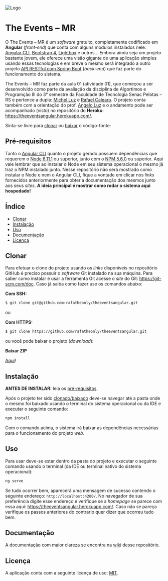 ![Logo](https://image.ibb.co/i3JS8n/The_Events_MR_1.png)

# The Events – MR

O The Events – MR é um *software* gratuito, completamente codificado em **Angular** (*front-end*) que conta com alguns modulos instalados nele: [Angular CLI](https://cli.angular.io/), [Bootstrap 4](https://getbootstrap.com/), [Lightbox](http://lokeshdhakar.com/projects/lightbox2/) e outros... Embora ainda seja um projeto bastante jovem, ele oferece uma visão gigante de uma aplicação simples usando essas tecnologias e em breve o mesmo será integrado a outro projeto [API RESTful com Spring Boot](http://teste.com.br) (*back-end*) que faz parte do funcionamento do sistema.

The Events – MR faz parte da aula 01 (atividade 01), que começou a ser desenvolvido como parte da avaliação da disciplina de Algortimos e Programção III do 3° semestre da Faculdade de Tecnologia Senac Pelotas – RS e pertence a dupla: [Michel Luz](https://github.com/mortalisnoia) e [Rafael Calearo](https://github.com/rafatheonly). O projeto conta também com a orientação do prof. [Angelo Luz](https://github.com/angelogluz) e o andamento pode ser acompanhado (visto) no repositório do **Heroku**: <https://theeventsangular.herokuapp.com/>. 

Sinta-se livre para [clonar](#clonar) ou [baixar](#clonar) o código-fonte:

## Pré-requisitos

Tanto o [Angular CLI](https://cli.angular.io/) quanto o projeto gerado possuem dependências que requerem o [Node 8.11.1](https://nodejs.org/en/) ou superior, junto com o [NPM 5.6.0](https://www.npmjs.com/) ou superior. Aqui vale lembrar que ao instalar o Node em seu sistema operacional o mesmo já traz o NPM instalado junto. Nesse repositório não será mostrado como instalar o Node e nem o Angular CLI, fique a vontade em clicar nos *links* fornecidos anteriormente para obter a documentação dos mesmos junto aos seus *sites*. **A ideia principal é mostrar como rodar o sistema aqui hospedado!**

## Índice

* [Clonar](#clonar)
* [Instalação](#instalação)
* [Uso](#uso)
* [Documentação](#documentação)
* [Licença](#licença)

## Clonar

Para efetuar o clone do projeto usando os *links* disponíveis no repositório GitHub é preciso possuir o *software* Git instalado na sua máquina. Para saber como instalar e usar a ferramenta Git acesse o *site* do Git: <https://git-scm.com/doc>. Caso já saiba como fazer use os comandos abaixo:

**Com SSH:**

```bash
$ git clone git@github.com:rafatheonly/theeventsangular.git
```

ou 

**Com HTTPS:**

```bash
$ git clone https://github.com/rafatheonly/theeventsangular.git
```

ou você pode baixar o projeto (*download*):

**Baixar ZIP**

[Aqui](https://github.com/rafatheonly/theeventsangular/archive/master.zip)!

## Instalação

**ANTES DE INSTALAR:** leia os [pré-requisitos](#pré-requisitos).

Após o projeto ter sido [clonado/baixado](#clonar) deve-se navegar até a pasta onde o mesmo foi baixado usando o terminal do sistema operacional ou da IDE e executar o seguinte comando:

```bash
npm install
```

Com o comando acima, o sistema irá baixar as dependências necessárias para o funcionamento do projeto *web*.

## Uso

Para usar deve-se estar dentro da pasta do projeto e executar o seguinte comando usando o terminal (da IDE ou terminal nativo do sistema operacional):

```bash
ng serve
```

Se tudo ocorrer bem, aparecerá uma mensagem de sucesso contendo o seguinte endereço: `http://localhost:4200/`. No navegador de sua preferência digite esse endereço e verifique se a *homepage* se parece com essa aqui: <https://theeventsangular.herokuapp.com/>. Caso não se pareça verifique os passos anteriores do contrario quer dizer que ocorreu tudo bem.

## Documentação

A documentação com maior clareza se encontra na [wiki](https://github.com/rafatheonly/theeventsangular/wiki) desse repositório.

## Licença

A aplicação conta com a seguinte licença de uso: [MIT](https://opensource.org/licenses/MIT).

